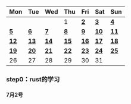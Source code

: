 | Mon        | Tue        | Wed        | Thu        | Fri        | Sat        | Sun        |
| ---------- | ---------- | ---------- | ---------- | ---------- | ---------- | ---------- |
|            |            |            | 1          | [**2**]()  | [**3**]()  | [**4**]()  |
| [**5**]()  | [**6**]()  | [**7**]()  | [**8**]()  | [**9**]()  | [**10**]() | [**11**]() |
| [**12**]() | [**13**]() | [**14**]() | [**15**]() | [**16**]() | [**17**]() | [**18**]() |
| [**19**]() | [**20**]() | [**21**]() | [**22**]() | [**23**]() | [**24**]() | [**25**]() |
| 26         | 27         | 28         | 29         | 30         | 31         |            |



### step0：rust的学习

#### 7月2号

